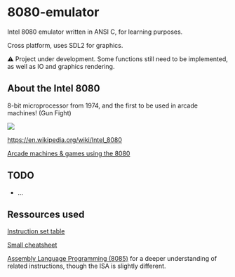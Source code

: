 # 8080-emulator
Intel 8080 emulator written in ANSI C, for learning purposes.

Cross platform, uses SDL2 for graphics.


⚠️ Project under development. Some functions still need to be implemented, as well as IO and graphics rendering.


## About the Intel 8080

8-bit microprocessor from 1974, and the first to be used in arcade machines! (Gun Fight)

![](https://upload.wikimedia.org/wikipedia/commons/thumb/a/ac/Intel_8080_open-closed.jpg/1280px-Intel_8080_open-closed.jpg)

https://en.wikipedia.org/wiki/Intel_8080

[Arcade machines & games using the 8080](https://www.system16.com/list.php?type=h&search=8080)


## TODO

- ...

## Ressources used

[Instruction set table](https://pastraiser.com/cpu/i8080/i8080_opcodes.html)

[Small cheatsheet](http://dunfield.classiccmp.org/r/8080.txt)

[Assembly Language Programming (8085)](https://pravin-hub-rgb.github.io/BCA/resources/sem4/micro_tbc402/unit4/index.html) for a deeper understanding of related instructions, though the ISA is slightly different.
